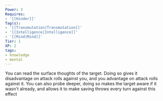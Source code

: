 ```yaml
---
Power: 3
Requires:
- '[[Hinder]]'
Tag(s):
- '[[Transmutation|Transmutation]]'
- '[[Intelligence|Intelligence]]'
- '[[Mind|Mind]]'
Tier: 1
XP: 2
tags:
- knowledge
- mental
---
```


You can read the surface thoughts of the target.  Doing so gives it disadvantage on attack rolls against you, and you advantage on attack rolls against it.  You can also probe deeper, doing so makes the target aware if it wasn't already, and allows it to make saving throws every turn against this effect